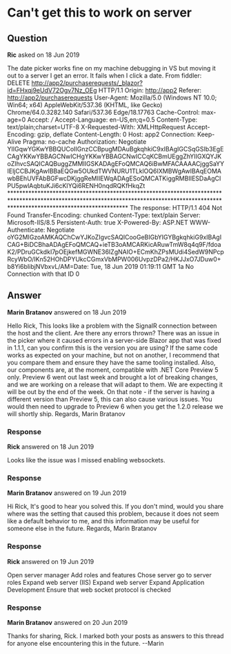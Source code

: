 # Can't get this to work on server

## Question

**Ric** asked on 18 Jun 2019

The date picker works fine on my machine debugging in VS but moving it out to a server I get an error. It fails when I click a date. From fiddler: DELETE [http://app2/purchaserequests/_blazor?id=FHxqj9eUdV72Ogv7Nz_OEg](http://app2/purchaserequests/_blazor?id=FHxqj9eUdV72Ogv7Nz_OEg) HTTP/1.1 Origin: [http://app2](http://app2) Referer: [http://app2/purchaserequests](http://app2/purchaserequests) User-Agent: Mozilla/5.0 (Windows NT 10.0; Win64; x64) AppleWebKit/537.36 (KHTML, like Gecko) Chrome/64.0.3282.140 Safari/537.36 Edge/18.17763 Cache-Control: max-age=0 Accept: */* Accept-Language: en-US,en;q=0.5 Content-Type: text/plain;charset=UTF-8 X-Requested-With: XMLHttpRequest Accept-Encoding: gzip, deflate Content-Length: 0 Host: app2 Connection: Keep-Alive Pragma: no-cache Authorization: Negotiate YIIGqwYGKwYBBQUCoIIGnzCCBpugMDAuBgkqhkiC9xIBAgIGCSqGSIb3EgECAgYKKwYBBAGCNwICHgYKKwYBBAGCNwICCqKCBmUEggZhYIIGXQYJKoZIhvcSAQICAQBuggZMMIIGSKADAgEFoQMCAQ6iBwMFACAAAACjggSaYYIEljCCBJKgAwIBBaEQGw5OUkdTWVNURU1TLklOQ6IXMBWgAwIBAqEOMAwbBEhUVFAbBGFwcDKjggReMIIEWqADAgESoQMCATKiggRMBIIESDaAgCIPU5pwlAqbtuKJi6cKIYQi6RENH0nqdRQKfHkqZt ************************************************************************************************************************************************************************************** The response: HTTP/1.1 404 Not Found Transfer-Encoding: chunked Content-Type: text/plain Server: Microsoft-IIS/8.5 Persistent-Auth: true X-Powered-By: ASP.NET WWW-Authenticate: Negotiate oYG2MIGzoAMKAQChCwYJKoZIgvcSAQICooGeBIGbYIGYBgkqhkiG9xIBAgICAG+BiDCBhaADAgEFoQMCAQ+ieTB3oAMCARKicARuwTmW8q4q9F/fdoaK2/PDruGCkdkI7pOEjkefMGWNE36IZgNAIO+ECmKhZPsMUdi4SedW9NPcpRcyWbO/IKn52HOhDPYUkcCGmxVbMPW006UvpzDPa2/HKJJxO7JDuw0+b8Yi6bIibjNVbxvL/AM=Date: Tue, 18 Jun 2019 01:19:11 GMT 1a No Connection with that ID 0

## Answer

**Marin Bratanov** answered on 18 Jun 2019

Hello Rick, This looks like a problem with the SignalR connection between the host and the client. Are there any errors thrown? There was an issue in the picker where it caused errors in a server-side Blazor app that was fixed in 1.1.1, can you confirm this is the version you are using? If the same code works as expected on your machine, but not on another, I recommend that you compare them and ensure they have the same tooling installed. Also, our components are, at the moment, compatible with .NET Core Preview 5 only. Preview 6 went out last week and brought a lot of breaking changes, and we are working on a release that will adapt to them. We are expecting it will be out by the end of the week. On that note - if the server is having a different version than Preview 5, this can also cause various issues. You would then need to upgrade to Preview 6 when you get the 1.2.0 release we will shortly ship. Regards, Marin Bratanov

### Response

**Rick** answered on 18 Jun 2019

Looks like the issue was I missed enabling websockets.

### Response

**Marin Bratanov** answered on 19 Jun 2019

Hi Rick, It's good to hear you solved this. If you don't mind, would you share where was the setting that caused this problem, because it does not seem like a default behavior to me, and this information may be useful for someone else in the future. Regards, Marin Bratanov

### Response

**Rick** answered on 19 Jun 2019

Open server manager Add roles and features Chose server go to server roles Expand web server (IIS) Expand web server Expand Application Development Ensure that web socket protocol is checked

### Response

**Marin Bratanov** answered on 20 Jun 2019

Thanks for sharing, Rick. I marked both your posts as answers to this thread for anyone else encountering this in the future. --Marin
